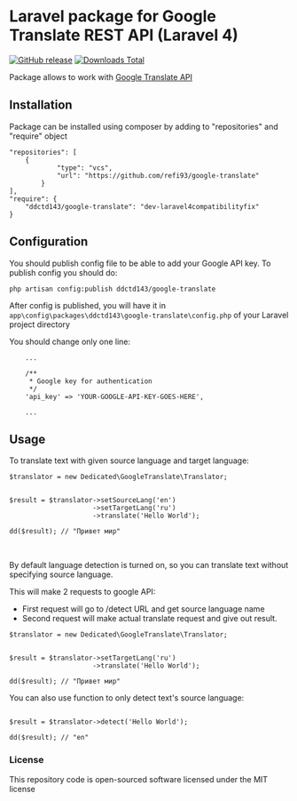 Laravel package for Google Translate REST API (Laravel 4)
====================

[![GitHub release](https://img.shields.io/github/release/ddctd143/google-translate.svg)](https://packagist.org/packages/ddctd143/google-translate#1.0.0) [![Downloads Total](https://img.shields.io/packagist/dt/ddctd143/google-translate.svg)](https://packagist.org/packages/ddctd143/google-translate)

Package allows to work with [Google Translate API](https://cloud.google.com/translate/)

## Installation

Package can be installed using composer by adding to "repositories" and "require" object

```
"repositories": [        
	{
            "type": "vcs",
            "url": "https://github.com/refi93/google-translate"
        }
],
"require": {
    "ddctd143/google-translate": "dev-laravel4compatibilityfix"
}
```


## Configuration

You should publish config file to be able to add your Google API key.
To publish config you should do:

```
php artisan config:publish ddctd143/google-translate

```

After config is published, you will have it in `app\config\packages\ddctd143\google-translate\config.php` of your Laravel project directory


You should change only one line:

```
    ...
    
    /**
     * Google key for authentication
     */
    'api_key' => 'YOUR-GOOGLE-API-KEY-GOES-HERE',
    
    ...

```


## Usage

To translate text with given source language and target language:


```
$translator = new Dedicated\GoogleTranslate\Translator;


$result = $translator->setSourceLang('en')
                     ->setTargetLang('ru')
                     ->translate('Hello World');
                           
dd($result); // "Привет мир"                           
```

<br>


By default language detection is turned on, so you can translate text without specifying source language.

This will make 2 requests to google API:

- First request will go to /detect URL and get source language name
- Second request will make actual translate request and give out result.


```
$translator = new Dedicated\GoogleTranslate\Translator;


$result = $translator->setTargetLang('ru')
                     ->translate('Hello World');
                           
dd($result); // "Привет мир"                           
```

You can also use function to only detect text's source language:


```

$result = $translator->detect('Hello World');

dd($result); // "en"

```


### License

This repository code is open-sourced software licensed under the MIT license
